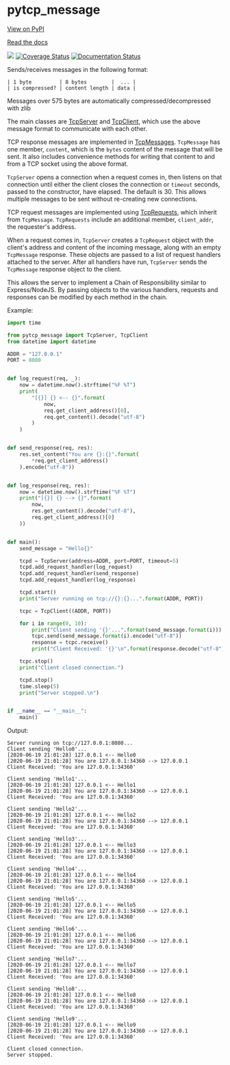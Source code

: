 # pytcp_message
[View on PyPI](https://pypi.org/project/pytcp-message/)

[Read the docs](https://pytcp-message.readthedocs.io/en/stable/)

[<img src="https://github.com/evindunn/pytcp_message/workflows/Test/Publish/badge.svg">](https://github.com/evindunn/pytcp_message/actions?query=workflow%3ATest%2FPublish)
[![Coverage Status](https://coveralls.io/repos/github/evindunn/pytcp_message/badge.svg?branch=master)](https://coveralls.io/github/evindunn/pytcp_message?branch=master)
[![Documentation Status](https://readthedocs.org/projects/pytcp-message/badge/?version=latest)](https://pytcp-message.readthedocs.io/en/latest/?badge=latest)

Sends/receives messages in the following format:
```text
| 1 byte         | 8 bytes        |  ... |
| is compressed? | content length | data |
```
Messages over 575 bytes are automatically compressed/decompressed with zlib

The main classes are [TcpServer](pytcp_message/TcpServer.py) and
[TcpClient](pytcp_message/TcpClient.py), which use the above message format
to communicate with each other.

TCP response messages are implemented in [TcpMessages](pytcp_message/message/TcpMessage.py).
`TcpMessage` has one member, `content`, which is the `bytes` content of the message 
that will be sent. It also includes convenience methods for writing that content
to and from a TCP socket using the above format.

`TcpServer` opens a connection when a request comes in, then listens on that
connection until either the client closes the connection or `timeout` seconds, 
passed to the constructor, have elapsed. The default is 30. This allows multiple
messages to be sent without re-creating new connections.

TCP request messages are implemented using [TcpRequests](pytcp_message/message/TcpMessage.py),
which inherit from `TcpMessage`. `TcpRequests` include an additional member,
`client_addr`, the requester's address. 

When a request comes in, `TcpServer` creates a `TcpRequest` object with the 
client's address and content of the incoming message, along with an empty `TcpMessage` 
response. These objects are passed to a list of request handlers attached
to the server. After all handlers have run, `TcpServer` sends the `TcpMessage`
response object to the client.

This allows the server to implement a Chain of Responsibility similar to 
Express/NodeJS. By passing objects to the various handlers, requests and 
responses can be modified by each method in the chain.

Example:
```python
import time

from pytcp_message import TcpServer, TcpClient
from datetime import datetime

ADDR = "127.0.0.1"
PORT = 8080


def log_request(req, _):
    now = datetime.now().strftime("%F %T")
    print(
        "[{}] {} <-- {}".format(
            now,
            req.get_client_address()[0],
            req.get_content().decode("utf-8")
        )
    )


def send_response(req, res):
    res.set_content("You are {}:{}".format(
        *req.get_client_address()
    ).encode("utf-8"))


def log_response(req, res):
    now = datetime.now().strftime("%F %T")
    print("[{}] {} --> {}".format(
        now,
        res.get_content().decode("utf-8"),
        req.get_client_address()[0]
    ))


def main():
    send_message = "Hello{}"

    tcpd = TcpServer(address=ADDR, port=PORT, timeout=5)
    tcpd.add_request_handler(log_request)
    tcpd.add_request_handler(send_response)
    tcpd.add_request_handler(log_response)

    tcpd.start()
    print("Server running on tcp://{}:{}...".format(ADDR, PORT))

    tcpc = TcpClient((ADDR, PORT))

    for i in range(0, 10):
        print("Client sending '{}'...".format(send_message.format(i)))
        tcpc.send(send_message.format(i).encode("utf-8"))
        response = tcpc.receive()
        print("Client Received: '{}'\n".format(response.decode("utf-8")))

    tcpc.stop()
    print("Client closed connection.")

    tcpd.stop()
    time.sleep(5)
    print("Server stopped.\n")


if __name__ == "__main__":
    main()
```

Output:
```text
Server running on tcp://127.0.0.1:8080...
Client sending 'Hello0'...
[2020-06-19 21:01:28] 127.0.0.1 <-- Hello0
[2020-06-19 21:01:28] You are 127.0.0.1:34360 --> 127.0.0.1
Client Received: 'You are 127.0.0.1:34360'

Client sending 'Hello1'...
[2020-06-19 21:01:28] 127.0.0.1 <-- Hello1
[2020-06-19 21:01:28] You are 127.0.0.1:34360 --> 127.0.0.1
Client Received: 'You are 127.0.0.1:34360'

Client sending 'Hello2'...
[2020-06-19 21:01:28] 127.0.0.1 <-- Hello2
[2020-06-19 21:01:28] You are 127.0.0.1:34360 --> 127.0.0.1
Client Received: 'You are 127.0.0.1:34360'

Client sending 'Hello3'...
[2020-06-19 21:01:28] 127.0.0.1 <-- Hello3
[2020-06-19 21:01:28] You are 127.0.0.1:34360 --> 127.0.0.1
Client Received: 'You are 127.0.0.1:34360'

Client sending 'Hello4'...
[2020-06-19 21:01:28] 127.0.0.1 <-- Hello4
[2020-06-19 21:01:28] You are 127.0.0.1:34360 --> 127.0.0.1
Client Received: 'You are 127.0.0.1:34360'

Client sending 'Hello5'...
[2020-06-19 21:01:28] 127.0.0.1 <-- Hello5
[2020-06-19 21:01:28] You are 127.0.0.1:34360 --> 127.0.0.1
Client Received: 'You are 127.0.0.1:34360'

Client sending 'Hello6'...
[2020-06-19 21:01:28] 127.0.0.1 <-- Hello6
[2020-06-19 21:01:28] You are 127.0.0.1:34360 --> 127.0.0.1
Client Received: 'You are 127.0.0.1:34360'

Client sending 'Hello7'...
[2020-06-19 21:01:28] 127.0.0.1 <-- Hello7
[2020-06-19 21:01:28] You are 127.0.0.1:34360 --> 127.0.0.1
Client Received: 'You are 127.0.0.1:34360'

Client sending 'Hello8'...
[2020-06-19 21:01:28] 127.0.0.1 <-- Hello8
[2020-06-19 21:01:28] You are 127.0.0.1:34360 --> 127.0.0.1
Client Received: 'You are 127.0.0.1:34360'

Client sending 'Hello9'...
[2020-06-19 21:01:28] 127.0.0.1 <-- Hello9
[2020-06-19 21:01:28] You are 127.0.0.1:34360 --> 127.0.0.1
Client Received: 'You are 127.0.0.1:34360'

Client closed connection.
Server stopped.
```
